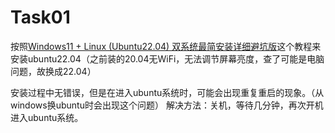 # Task01
按照[Windows11 + Linux (Ubuntu22.04) 双系统最简安装详细避坑版](http://t.csdnimg.cn/yZLUC)这个教程来安装ubuntu22.04（之前装的20.04无WiFi，无法调节屏幕亮度，查了可能是电脑问题，故换成22.04）

安装过程中无错误，但是在进入ubuntu系统时，可能会出现重复重启的现象。（从windows换ubuntu时会出现这个问题）
解决方法：关机，等待几分钟，再次开机进入ubuntu系统。